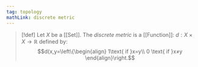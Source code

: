 ```yaml
---
tag: topology
mathLink: discrete metric
---
```

>[!def]
>Let $X$ be a [[Set]]. The *discrete metric* is a [[Function]]: $d:X\times X\rightarrow \mathbb{R}$ defined by:
>$$d(x,y=\left\{\begin{align}
 1\text{ if }x=y\\
 0 \text{ if }x≠y
>\end{align}\right.$$
